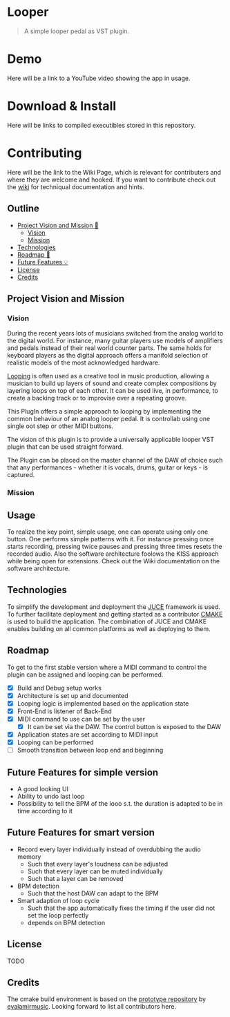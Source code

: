 # Looper
> A simple looper pedal as VST plugin.


# Demo
Here will be a link to a YouTube video showing the app in usage.

# Download & Install
Here will be links to compiled executibles stored in this repository.

# Contributing
Here will be the link to the Wiki Page, which is relevant for contributers and where they are welcome and hooked.
If you want to contribute check out the [wiki](https://github.com/lnrd96/looper/wiki) for techniqual documentation and hints.

## Outline
- [Project Vision and Mission 🚀](#project-vision-and-mission)
  - [Vision](#vision)
  - [Mission](#mission)
- [Technologies](#technologies)
- [Roadmap 🏁](#roadmap)
- [Future Features 💡](#future-features-for-simple-version)
- [License](#license)
- [Credits](#credits)

## Project Vision and Mission
### Vision

During the recent years lots of musicians switched from the analog world to the digital world.
For instance, many guitar players use models of amplifiers and pedals instead of their
real world counter parts. The same holds for keyboard players as the digital approach offers a manifold selection of realistic models of the most acknowledged hardware.

[Looping](https://youtu.be/oc0yCiCvy6Y?t=144) is often used as a creative tool in music production, allowing a musician to build up layers of sound and create complex compositions by layering loops on top of each other. It can be used live, in performance, to create a backing track or to improvise over a repeating groove.

This PlugIn offers a simple approach to looping by implementing the common behaviour of an analog looper pedal. It is controllab using one single oot step or other MIDI buttons.

The vision of this plugin is to provide a universally applicable looper VST plugin that can be
used straight forward. 

The Plugin can be placed on the master channel of the DAW of choice such that any performances - whether it is vocals, drums, guitar or keys - is captured.

### Mission

## Usage
To realize the key point, simple usage, one can operate using only one button. One performs simple patterns with it. For instance pressing once starts recording, pressing twice pauses and pressing three times resets the recorded audio. Also the software architecture foolows the KISS approach while being open for extensions. Check out the Wiki documentation on the software architecture.

## Technologies
To simplify the development and deployment the [JUCE](https://juce.com/) framework is used.
To further facilitate deployment and getting started as a contributor [CMAKE](https://cmake.org/) is used to build the application. The combination of JUCE and CMAKE enables building on all common platforms as well as deploying to them.

## Roadmap
To get to the first stable version where a MIDI command to control the plugin can be assigned and looping can be performed.

- [x] Build and Debug setup works
- [x] Architecture is set up and documented
- [x] Looping logic is implemented based on the application state
- [x] Front-End is listener of Back-End
- [x] MIDI command to use can be set by the user
  - [x] It can be set via the DAW. The control button is exposed to the DAW
- [x] Application states are set according to MIDI input
- [x] Looping can be performed
- [ ] Smooth transition between loop end and beginning

## Future Features for simple version
- A good looking UI
- Ability to undo last loop
- Possibility to tell the BPM of the looo s.t. the duration is adapted to be in time according to it

## Future Features for smart version
- Record every layer individually instead of overdubbing the audio memory
  - Such that every layer's loudness can be adjusted
  - Such that every layer can be muted individually
  - Such that a layer can be removed
- BPM detection
  - Such that the host DAW can adapt to the BPM
- Smart adaption of loop cycle
  - Such that the app automatically fixes the timing if the user did not set the loop perfectly
  - depends on BPM detection

## License
TODO

## Credits
The cmake build environment is based on the [prototype repository](https://github.com/eyalamirmusic/JUCECmakeRepoPrototype) by [eyalamirmusic](https://github.com/eyalamirmusic/JUCECmakeRepoPrototype/commits?author=eyalamirmusic).
Looking forward to list all contributors here.
